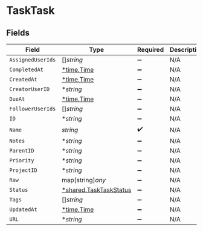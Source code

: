 # TaskTask


## Fields

| Field                                                                  | Type                                                                   | Required                                                               | Description                                                            |
| ---------------------------------------------------------------------- | ---------------------------------------------------------------------- | ---------------------------------------------------------------------- | ---------------------------------------------------------------------- |
| `AssignedUserIds`                                                      | []*string*                                                             | :heavy_minus_sign:                                                     | N/A                                                                    |
| `CompletedAt`                                                          | [*time.Time](https://pkg.go.dev/time#Time)                             | :heavy_minus_sign:                                                     | N/A                                                                    |
| `CreatedAt`                                                            | [*time.Time](https://pkg.go.dev/time#Time)                             | :heavy_minus_sign:                                                     | N/A                                                                    |
| `CreatorUserID`                                                        | **string*                                                              | :heavy_minus_sign:                                                     | N/A                                                                    |
| `DueAt`                                                                | [*time.Time](https://pkg.go.dev/time#Time)                             | :heavy_minus_sign:                                                     | N/A                                                                    |
| `FollowerUserIds`                                                      | []*string*                                                             | :heavy_minus_sign:                                                     | N/A                                                                    |
| `ID`                                                                   | **string*                                                              | :heavy_minus_sign:                                                     | N/A                                                                    |
| `Name`                                                                 | *string*                                                               | :heavy_check_mark:                                                     | N/A                                                                    |
| `Notes`                                                                | **string*                                                              | :heavy_minus_sign:                                                     | N/A                                                                    |
| `ParentID`                                                             | **string*                                                              | :heavy_minus_sign:                                                     | N/A                                                                    |
| `Priority`                                                             | **string*                                                              | :heavy_minus_sign:                                                     | N/A                                                                    |
| `ProjectID`                                                            | **string*                                                              | :heavy_minus_sign:                                                     | N/A                                                                    |
| `Raw`                                                                  | map[string]*any*                                                       | :heavy_minus_sign:                                                     | N/A                                                                    |
| `Status`                                                               | [*shared.TaskTaskStatus](../../../pkg/models/shared/tasktaskstatus.md) | :heavy_minus_sign:                                                     | N/A                                                                    |
| `Tags`                                                                 | []*string*                                                             | :heavy_minus_sign:                                                     | N/A                                                                    |
| `UpdatedAt`                                                            | [*time.Time](https://pkg.go.dev/time#Time)                             | :heavy_minus_sign:                                                     | N/A                                                                    |
| `URL`                                                                  | **string*                                                              | :heavy_minus_sign:                                                     | N/A                                                                    |